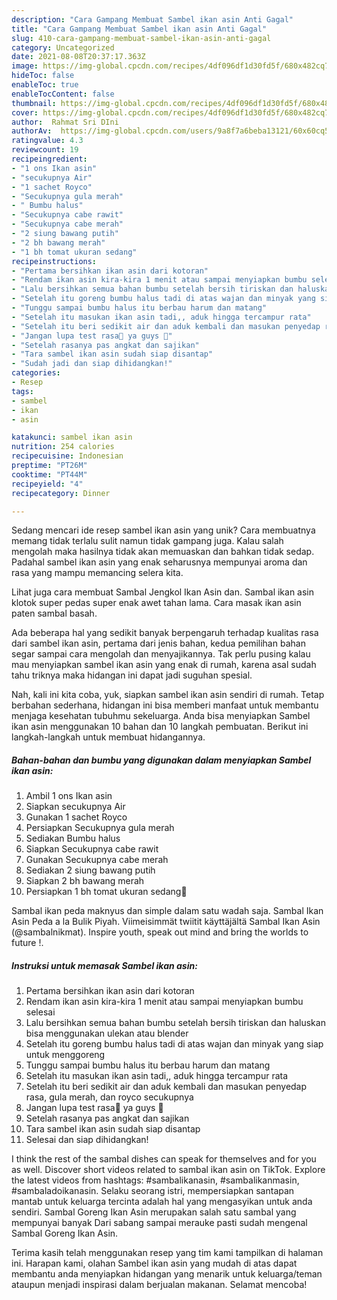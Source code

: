 ```yaml
---
description: "Cara Gampang Membuat Sambel ikan asin Anti Gagal"
title: "Cara Gampang Membuat Sambel ikan asin Anti Gagal"
slug: 410-cara-gampang-membuat-sambel-ikan-asin-anti-gagal
category: Uncategorized
date: 2021-08-08T20:37:17.363Z
image: https://img-global.cpcdn.com/recipes/4df096df1d30fd5f/680x482cq70/sambel-ikan-asin-foto-resep-utama.jpg
hideToc: false
enableToc: true
enableTocContent: false
thumbnail: https://img-global.cpcdn.com/recipes/4df096df1d30fd5f/680x482cq70/sambel-ikan-asin-foto-resep-utama.jpg
cover: https://img-global.cpcdn.com/recipes/4df096df1d30fd5f/680x482cq70/sambel-ikan-asin-foto-resep-utama.jpg
author:  Rahmat Sri DIni
authorAv:  https://img-global.cpcdn.com/users/9a8f7a6beba13121/60x60cq50/avatar.jpg
ratingvalue: 4.3
reviewcount: 19
recipeingredient:
- "1 ons Ikan asin"
- "secukupnya Air"
- "1 sachet Royco"
- "Secukupnya gula merah"
- " Bumbu halus"
- "Secukupnya cabe rawit"
- "Secukupnya cabe merah"
- "2 siung bawang putih"
- "2 bh bawang merah"
- "1 bh tomat ukuran sedang"
recipeinstructions:
- "Pertama bersihkan ikan asin dari kotoran"
- "Rendam ikan asin kira-kira 1 menit atau sampai menyiapkan bumbu selesai"
- "Lalu bersihkan semua bahan bumbu setelah bersih tiriskan dan haluskan bisa menggunakan ulekan atau blender"
- "Setelah itu goreng bumbu halus tadi di atas wajan dan minyak yang siap untuk menggoreng"
- "Tunggu sampai bumbu halus itu berbau harum dan matang"
- "Setelah itu masukan ikan asin tadi,, aduk hingga tercampur rata"
- "Setelah itu beri sedikit air dan aduk kembali dan masukan penyedap rasa, gula merah, dan royco secukupnya"
- "Jangan lupa test rasa👅 ya guys 🥰"
- "Setelah rasanya pas angkat dan sajikan"
- "Tara sambel ikan asin sudah siap disantap"
- "Sudah jadi dan siap dihidangkan!"
categories:
- Resep
tags:
- sambel
- ikan
- asin

katakunci: sambel ikan asin 
nutrition: 254 calories
recipecuisine: Indonesian
preptime: "PT26M"
cooktime: "PT44M"
recipeyield: "4"
recipecategory: Dinner

---
```



Sedang mencari ide resep sambel ikan asin yang unik? Cara membuatnya memang tidak terlalu sulit namun tidak gampang juga. Kalau salah mengolah maka hasilnya tidak akan memuaskan dan bahkan tidak sedap. Padahal sambel ikan asin yang enak seharusnya mempunyai aroma dan rasa yang mampu memancing selera kita.


Lihat juga cara membuat Sambal Jengkol Ikan Asin dan. Sambal ikan asin klotok super pedas super enak awet tahan lama. Cara masak ikan asin paten sambal basah.

Ada beberapa hal yang sedikit banyak berpengaruh terhadap kualitas rasa dari sambel ikan asin, pertama dari jenis bahan, kedua pemilihan bahan segar sampai cara mengolah dan menyajikannya. Tak perlu pusing kalau mau menyiapkan sambel ikan asin yang enak di rumah, karena asal sudah tahu triknya maka hidangan ini dapat jadi suguhan spesial.


Nah, kali ini kita coba, yuk, siapkan sambel ikan asin sendiri di rumah. Tetap berbahan sederhana, hidangan ini bisa memberi manfaat untuk membantu menjaga kesehatan tubuhmu sekeluarga. Anda bisa menyiapkan Sambel ikan asin menggunakan 10 bahan dan 10 langkah pembuatan. Berikut ini langkah-langkah untuk membuat hidangannya.

<!--inarticleads1-->

##### Bahan-bahan dan bumbu yang digunakan dalam menyiapkan Sambel ikan asin:

1. Ambil 1 ons Ikan asin
1. Siapkan secukupnya Air
1. Gunakan 1 sachet Royco
1. Persiapkan Secukupnya gula merah
1. Sediakan  Bumbu halus
1. Siapkan Secukupnya cabe rawit
1. Gunakan Secukupnya cabe merah
1. Sediakan 2 siung bawang putih
1. Siapkan 2 bh bawang merah
1. Persiapkan 1 bh tomat ukuran sedang🍅


Sambal ikan peda maknyus dan simple dalam satu wadah saja. Sambal Ikan Asin Peda a la Bulik Piyah. Viimeisimmät twiitit käyttäjältä Sambal Ikan Asin (@sambalnikmat). Inspire youth, speak out mind and bring the worlds to future !. 

<!--inarticleads2-->

##### Instruksi untuk memasak Sambel ikan asin:

1. Pertama bersihkan ikan asin dari kotoran
1. Rendam ikan asin kira-kira 1 menit atau sampai menyiapkan bumbu selesai
1. Lalu bersihkan semua bahan bumbu setelah bersih tiriskan dan haluskan bisa menggunakan ulekan atau blender
1. Setelah itu goreng bumbu halus tadi di atas wajan dan minyak yang siap untuk menggoreng
1. Tunggu sampai bumbu halus itu berbau harum dan matang
1. Setelah itu masukan ikan asin tadi,, aduk hingga tercampur rata
1. Setelah itu beri sedikit air dan aduk kembali dan masukan penyedap rasa, gula merah, dan royco secukupnya
1. Jangan lupa test rasa👅 ya guys 🥰
1. Setelah rasanya pas angkat dan sajikan
1. Tara sambel ikan asin sudah siap disantap
1. Selesai dan siap dihidangkan!

I think the rest of the sambal dishes can speak for themselves and for you as well. Discover short videos related to sambal ikan asin on TikTok. Explore the latest videos from hashtags: #sambalikanasin, #sambalikanmasin, #sambaladoikanasin. Selaku seorang istri, mempersiapkan santapan mantab untuk keluarga tercinta adalah hal yang mengasyikan untuk anda sendiri. Sambal Goreng Ikan Asin merupakan salah satu sambal yang mempunyai banyak Dari sabang sampai merauke pasti sudah mengenal Sambal Goreng Ikan Asin. 

Terima kasih telah menggunakan resep yang tim kami tampilkan di halaman ini. Harapan kami, olahan Sambel ikan asin yang mudah di atas dapat membantu anda menyiapkan hidangan yang menarik untuk keluarga/teman ataupun menjadi inspirasi dalam berjualan makanan. Selamat mencoba!
